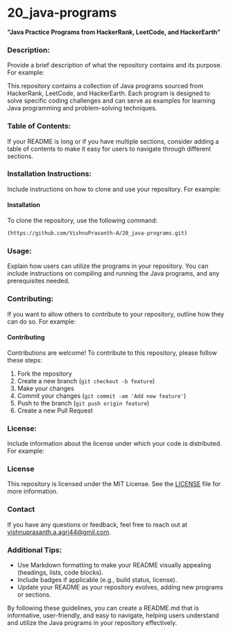 # 20_java-programs

**"Java Practice Programs from HackerRank, LeetCode, and HackerEarth"**

### Description:
Provide a brief description of what the repository contains and its purpose. For example:

This repository contains a collection of Java programs sourced from HackerRank, LeetCode, and HackerEarth. Each program is designed to solve specific coding challenges and can serve as examples for learning Java programming and problem-solving techniques.

### Table of Contents:
If your README is long or if you have multiple sections, consider adding a table of contents to make it easy for users to navigate through different sections.

### Installation Instructions:
Include instructions on how to clone and use your repository. For example:

#### Installation
To clone the repository, use the following command:
```bash
(https://github.com/VishnuPrasanth-A/20_java-programs.git)
```

### Usage:
Explain how users can utilize the programs in your repository. You can include instructions on compiling and running the Java programs, and any prerequisites needed.


### Contributing:
If you want to allow others to contribute to your repository, outline how they can do so. For example:

#### Contributing
Contributions are welcome! To contribute to this repository, please follow these steps:
1. Fork the repository
2. Create a new branch (`git checkout -b feature`)
3. Make your changes
4. Commit your changes (`git commit -am 'Add new feature'`)
5. Push to the branch (`git push origin feature`)
6. Create a new Pull Request

### License:
Include information about the license under which your code is distributed. For example:

### License
This repository is licensed under the MIT License. See the [LICENSE](LICENSE) file for more information.


### Contact
If you have any questions or feedback, feel free to reach out at [vishnuprasanth.a.agri44@gmil.com](mailto:vishnuprasanth.a.agri44@gmil.com).

### Additional Tips:
- Use Markdown formatting to make your README visually appealing (headings, lists, code blocks).
- Include badges if applicable (e.g., build status, license).
- Update your README as your repository evolves, adding new programs or sections.

By following these guidelines, you can create a README.md that is informative, user-friendly, and easy to navigate, helping users understand and utilize the Java programs in your repository effectively.
